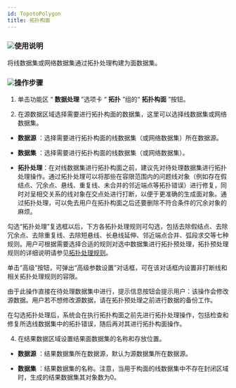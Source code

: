 ```yaml
---
id: TopotoPolygon
title: 拓扑构面  
---  
```

### ![](../../img/read.gif)使用说明



将线数据集或网络数据集通过拓扑处理构建为面数据集。



### ![](../../img/read.gif)操作步骤



1. 单击功能区  “ **数据处理** ”选项卡  “ **拓扑** ”组的“ **拓扑构面** ”按钮。

2. 在源数据区域选择需要进行拓扑构面的数据集，这里可以选择线数据集或网络数据集。

* **数据源** ：选择需要进行拓扑构面的线数据集（或网络数据集）所在数据源。

* **数据集** ：选择需要进行拓扑构面的线数据集（或网络数据集）。

* **拓扑处理**：在对线数据集进行拓扑构面之前，建议先对待处理数据集进行拓扑处理操作。通过拓扑处理可以将那些在容限范围内的问题线对象（例如存在假结点、冗余点、悬线、重复线、未合并的邻近端点等拓扑错误）进行修复，同时对呈相交关系的线对象在交点处进行打断，以便于更准确的生成面对象。通过拓扑处理，可以免去用户在拓扑构面之后还要删除不符合条件的冗余对象的麻烦。




勾选“拓扑处理”复选框以后，下方各拓扑处理规则可勾选，包括去除假结点、去除冗余点、去除重复线、去除短悬线、长悬线延伸、邻近端点合并、弧段求交等七种规则。用户可根据需要选择合适的规则对选中数据集进行拓扑预处理，拓扑预处理规则的详细说明请参见[拓扑处理规则](TopoProcess)。



单击“高级”按钮，可弹出“高级参数设置”对话框，可在该对话框内设置非打断线和相关拓扑处理规则的容限。


由于此操作直接在待处理数据集中进行，提示信息按钮会提示用户：该操作会修改源数据。用户若不想修改源数据，请在拓扑预处理之前进行数据的备份工作。



在勾选拓扑处理后，系统会在执行拓扑构面之前先进行拓扑处理操作，包括检查和修复所选线数据集中的拓扑错误，随后再对其进行拓扑构面操作。



4. 在结果数据区域设置结果面数据集的名称和存放位置。

* **数据源** ：结果数据集所在数据源，默认为源数据集所在数据源。

* **数据集** ：结果数据集的名称。注意，当用于构面的线数据集中不存在封闭区域时，生成的结果数据集其对象数为0。
